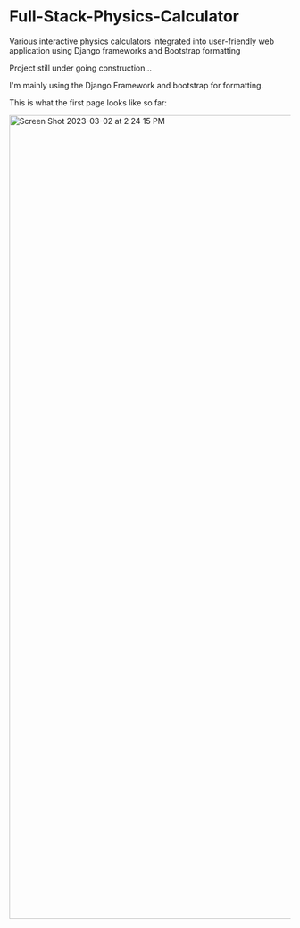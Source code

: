 # Full-Stack-Physics-Calculator
Various interactive physics calculators integrated into user-friendly web application using Django frameworks and Bootstrap formatting

Project still under going construction...

I'm mainly using the Django Framework and bootstrap for formatting. 

This is what the first page looks like so far:

<img width="1440" alt="Screen Shot 2023-03-02 at 2 24 15 PM" src="https://user-images.githubusercontent.com/57602041/222543673-12336a6e-e88a-4456-8b74-d929d197694f.png">

